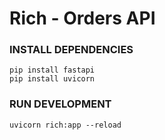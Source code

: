 # Rich - Orders API

### INSTALL DEPENDENCIES
````shell
pip install fastapi
pip install uvicorn
````

### RUN DEVELOPMENT
````shell
uvicorn rich:app --reload
````